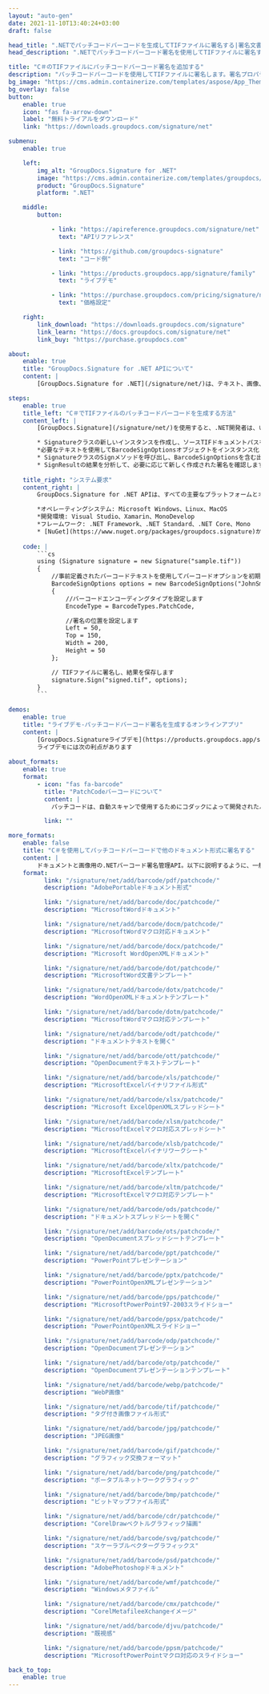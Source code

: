 ```yaml
---
layout: "auto-gen"
date: 2021-11-10T13:40:24+03:00
draft: false

head_title: ".NETでパッチコードバーコードを生成してTIFファイルに署名する|署名文書"
head_description: ".NETでパッチコードバーコード署名を使用してTIFファイルに署名する-人気のあるビジネスドキュメントや画像ファイル形式にバーコードを追加します."

title: "C＃のTIFファイルにパッチコードバーコード署名を追加する"
description: "パッチコードバーコードを使用してTIFファイルに署名します。署名プロパティを操作し、ニーズに合ったドキュメント内で高度な署名オプションを設定します."
bg_image: "https://cms.admin.containerize.com/templates/aspose/App_Themes/V3/images/bg/header1.png"
bg_overlay: false
button:
    enable: true
    icon: "fas fa-arrow-down"
    label: "無料トライアルをダウンロード"
    link: "https://downloads.groupdocs.com/signature/net"

submenu:
    enable: true

    left:
        img_alt: "GroupDocs.Signature for .NET"
        image: "https://cms.admin.containerize.com/templates/groupdocs/images/product-logos/90x90-noborder/groupdocs-signature-net.png"
        product: "GroupDocs.Signature"
        platform: ".NET"

    middle:
        button:

            - link: "https://apireference.groupdocs.com/signature/net"
              text: "APIリファレンス"

            - link: "https://github.com/groupdocs-signature"
              text: "コード例"

            - link: "https://products.groupdocs.app/signature/family"
              text: "ライブデモ"

            - link: "https://purchase.groupdocs.com/pricing/signature/net"
              text: "価格設定"

    right:
        link_download: "https://downloads.groupdocs.com/signature"
        link_learn: "https://docs.groupdocs.com/signature/net"
        link_buy: "https://purchase.groupdocs.com"

about:
    enable: true
    title: "GroupDocs.Signature for .NET APIについて"
    content: |
        [GroupDocs.Signature for .NET](/signature/net/)は、テキスト、画像、バーコード、スタンプ、フォームフィールド、QRコード、メタデータなどのさまざまな署名タイプを使用してデジタルドキュメントに電子署名するネイティブ.NETAPIです。ユーザーは、PDF、Microsoft Word、Excelワークシート、PowerPointプレゼンテーション、Adobe Photoshop、メタファイル、および画像ファイル形式内のデジタル署名を追加、編集、検証、削除、および検索でき、必要に応じて署名プロパティをカスタマイズするための追加サポートがあります。

steps:
    enable: true
    title_left: "C＃でTIFファイルのパッチコードバーコードを生成する方法"
    content_left: |
        [GroupDocs.Signature](/signature/net/)を使用すると、.NET開発者は、いくつかの簡単な手順を実行することで、アプリケーション内のTIFファイルにパッチコードバーコードを簡単に追加できます。

        * Signatureクラスの新しいインスタンスを作成し、ソースTIFドキュメントパスをコンストラクターパラメーターとして渡します。
        *必要なテキストを使用してBarcodeSignOptionsオブジェクトをインスタンス化し、EncodeTypeプロパティをPatchCodeに設定します。
        * SignatureクラスのSignメソッドを呼び出し、BarcodeSignOptionsを含む出力TIFファイル名を渡します。
        * SignResultの結果を分析して、必要に応じて新しく作成された署名を確認します。
        
    title_right: "システム要求"
    content_right: |
        GroupDocs.Signature for .NET APIは、すべての主要なプラットフォームとオペレーティングシステムでサポートされています。以下のコードを実行する前に、システムに次の前提条件がインストールされていることを確認してください。

        *オペレーティングシステム: Microsoft Windows、Linux、MacOS
        *開発環境: Visual Studio、Xamarin、MonoDevelop
        *フレームワーク: .NET Framework、.NET Standard、.NET Core、Mono
        * [NuGet](https://www.nuget.org/packages/groupdocs.signature)からGroupDocs.Signaturefor.NETの最新バージョンをダウンロードします
        
    code: |
        ```cs
        using (Signature signature = new Signature("sample.tif"))
        {
            //事前定義されたバーコードテキストを使用してバーコードオプションを初期化します
            BarcodeSignOptions options = new BarcodeSignOptions("JohnSmith")
            {
                //バーコードエンコーディングタイプを設定します
                EncodeType = BarcodeTypes.PatchCode,

                //署名の位置を設定します
                Left = 50,
                Top = 150,
                Width = 200,
                Height = 50
            };

            // TIFファイルに署名し、結果を保存します 
            signature.Sign("signed.tif", options);
        }
        ```
        
demos:
    enable: true
    title: "ライブデモ-パッチコードバーコード署名を生成するオンラインアプリ"
    content: |
        [GroupDocs.Signatureライブデモ](https://products.groupdocs.app/signature/family)サイトにアクセスして、パッチコードバーコードをTIFファイルに今すぐ追加してください。  
        ライブデモには次の利点があります
        
about_formats:
    enable: true
    format:
        - icon: "fas fa-barcode"
          title: "PatchCodeバーコードについて"
          content: |
            パッチコードは、自動スキャンで使用するためにコダックによって開発されたバーコードです。パッチコードは、ドキュメントのバッチスキャンを支援して、キャプチャソフトウェアまたはコンテンツ管理ソフトウェアにドキュメントの分類または整理方法を指示します。

          link: ""

more_formats:
    enable: false
    title: "C＃を使用してパッチコードバーコードで他のドキュメント形式に署名する"
    content: |
        ドキュメントと画像用の.NETバーコード署名管理API。以下に説明するように、一般的なファイル形式のいくつかにバーコード署名を追加します。
    format: 
          link: "/signature/net/add/barcode/pdf/patchcode/"
          description: "AdobePortableドキュメント形式"

          link: "/signature/net/add/barcode/doc/patchcode/"
          description: "MicrosoftWordドキュメント"

          link: "/signature/net/add/barcode/docm/patchcode/"
          description: "MicrosoftWordマクロ対応ドキュメント"

          link: "/signature/net/add/barcode/docx/patchcode/"
          description: "Microsoft WordOpenXMLドキュメント"

          link: "/signature/net/add/barcode/dot/patchcode/"
          description: "MicrosoftWord文書テンプレート"

          link: "/signature/net/add/barcode/dotx/patchcode/"
          description: "WordOpenXMLドキュメントテンプレート"

          link: "/signature/net/add/barcode/dotm/patchcode/"
          description: "MicrosoftWordマクロ対応テンプレート"       

          link: "/signature/net/add/barcode/odt/patchcode/"
          description: "ドキュメントテキストを開く"

          link: "/signature/net/add/barcode/ott/patchcode/"
          description: "OpenDocumentテキストテンプレート"

          link: "/signature/net/add/barcode/xls/patchcode/"
          description: "MicrosoftExcelバイナリファイル形式"

          link: "/signature/net/add/barcode/xlsx/patchcode/"
          description: "Microsoft ExcelOpenXMLスプレッドシート"

          link: "/signature/net/add/barcode/xlsm/patchcode/"
          description: "MicrosoftExcelマクロ対応スプレッドシート"

          link: "/signature/net/add/barcode/xlsb/patchcode/"
          description: "MicrosoftExcelバイナリワークシート"

          link: "/signature/net/add/barcode/xltx/patchcode/"
          description: "MicrosoftExcelテンプレート"

          link: "/signature/net/add/barcode/xltm/patchcode/"
          description: "MicrosoftExcelマクロ対応テンプレート"

          link: "/signature/net/add/barcode/ods/patchcode/"
          description: "ドキュメントスプレッドシートを開く"

          link: "/signature/net/add/barcode/ots/patchcode/"
          description: "OpenDocumentスプレッドシートテンプレート"

          link: "/signature/net/add/barcode/ppt/patchcode/"
          description: "PowerPointプレゼンテーション"

          link: "/signature/net/add/barcode/pptx/patchcode/"
          description: "PowerPointOpenXMLプレゼンテーション"

          link: "/signature/net/add/barcode/pps/patchcode/"
          description: "MicrosoftPowerPoint97-2003スライドショー"

          link: "/signature/net/add/barcode/ppsx/patchcode/"
          description: "PowerPointOpenXMLスライドショー"                              

          link: "/signature/net/add/barcode/odp/patchcode/"
          description: "OpenDocumentプレゼンテーション"

          link: "/signature/net/add/barcode/otp/patchcode/"
          description: "OpenDocumentプレゼンテーションテンプレート"

          link: "/signature/net/add/barcode/webp/patchcode/"
          description: "WebP画像"

          link: "/signature/net/add/barcode/tif/patchcode/"
          description: "タグ付き画像ファイル形式"

          link: "/signature/net/add/barcode/jpg/patchcode/"
          description: "JPEG画像"

          link: "/signature/net/add/barcode/gif/patchcode/"
          description: "グラフィック交換フォーマット"

          link: "/signature/net/add/barcode/png/patchcode/"
          description: "ポータブルネットワークグラフィック"

          link: "/signature/net/add/barcode/bmp/patchcode/"
          description: "ビットマップファイル形式"

          link: "/signature/net/add/barcode/cdr/patchcode/"
          description: "CorelDrawベクトルグラフィック描画"

          link: "/signature/net/add/barcode/svg/patchcode/"
          description: "スケーラブルベクターグラフィックス"

          link: "/signature/net/add/barcode/psd/patchcode/"
          description: "AdobePhotoshopドキュメント"

          link: "/signature/net/add/barcode/wmf/patchcode/"
          description: "Windowsメタファイル"        

          link: "/signature/net/add/barcode/cmx/patchcode/"
          description: "CorelMetafileeXchangeイメージ"

          link: "/signature/net/add/barcode/djvu/patchcode/"
          description: "既視感"

          link: "/signature/net/add/barcode/ppsm/patchcode/"
          description: "MicrosoftPowerPointマクロ対応のスライドショー"

back_to_top:
    enable: true
---
```

